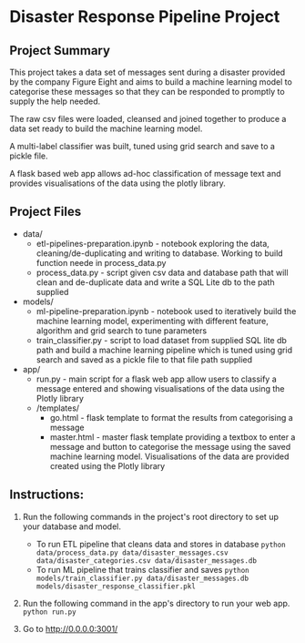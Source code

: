 # Disaster Response Pipeline Project

## Project Summary
This project takes a data set of messages sent during a disaster provided by the company Figure Eight and aims to build a machine learning model to categorise these messages so that they can be responded to promptly to supply the help needed.

The raw csv files were loaded, cleansed and joined together to produce a data set ready to build the machine learning model.

A multi-label classifier was built, tuned using grid search and save to a pickle file.

A flask based web app allows ad-hoc classification of message text and provides visualisations of the data using the plotly library.

## Project Files

- data/
  - etl-pipelines-preparation.ipynb - notebook exploring the data, cleaning/de-duplicating and  writing to database. Working to build function neede in process_data.py
  - process_data.py - script given csv data and database path that will clean and de-duplicate data and write a SQL Lite db to the path supplied
- models/
  - ml-pipeline-preparation.ipynb - notebook used to iteratively build the machine learning model, experimenting with different feature, algorithm and grid search to tune parameters
  - train_classifier.py - script to load dataset from supplied SQL lite db path and build a machine learning pipeline which is tuned using grid search and saved as a pickle file to that file path supplied
- app/
  - run.py - main script for a flask web app allow users to classify a message entered and showing visualisations of the data using the Plotly library
  - /templates/
    - go.html - flask template to format the results from categorising a message 
    - master.html - master flask template providing a textbox to enter a message and button to categorise the message using the saved machine learning model. Visualisations of the data are provided created using the Plotly library

## Instructions:
1. Run the following commands in the project's root directory to set up your database and model.

    - To run ETL pipeline that cleans data and stores in database
        `python data/process_data.py data/disaster_messages.csv data/disaster_categories.csv data/disaster_messages.db`
    - To run ML pipeline that trains classifier and saves
        `python models/train_classifier.py data/disaster_messages.db models/disaster_response_classifier.pkl`

2. Run the following command in the app's directory to run your web app.
    `python run.py`

3. Go to http://0.0.0.0:3001/

